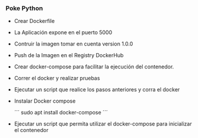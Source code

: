 ### Poke Python


- Crear Dockerfile
- La Aplicación expone en el puerto 5000
- Contruir la imagen tomar en cuenta version 1.0.0
- Push de la Imagen en el Registry DockerHub
- Crear docker-compose para facilitar la ejecución del contenedor.
- Correr el docker y realizar pruebas
- Ejecutar un script que realice los pasos anteriores y corra el docker 
- Instalar Docker compose
  
  ´´´
    sudo apt install docker-compose
  ´´´

- Ejecutar un script que permita utilizar el docker-compose para inicializar el contenedor

